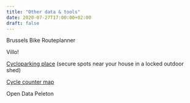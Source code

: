 ```yaml
---
title: "Other data & tools"
date: 2020-07-27T17:00:00+02:00
draft: false
---
```


Brussels Bike Routeplanner

Villo!

[Cycloparking place](https://app.cycloparking.brussels/parkings) (secure spots near your house in a locked outdoor shed)

[Cycle counter map](https://better.bike.brussels/bike-count.html )

Open Data Peleton
